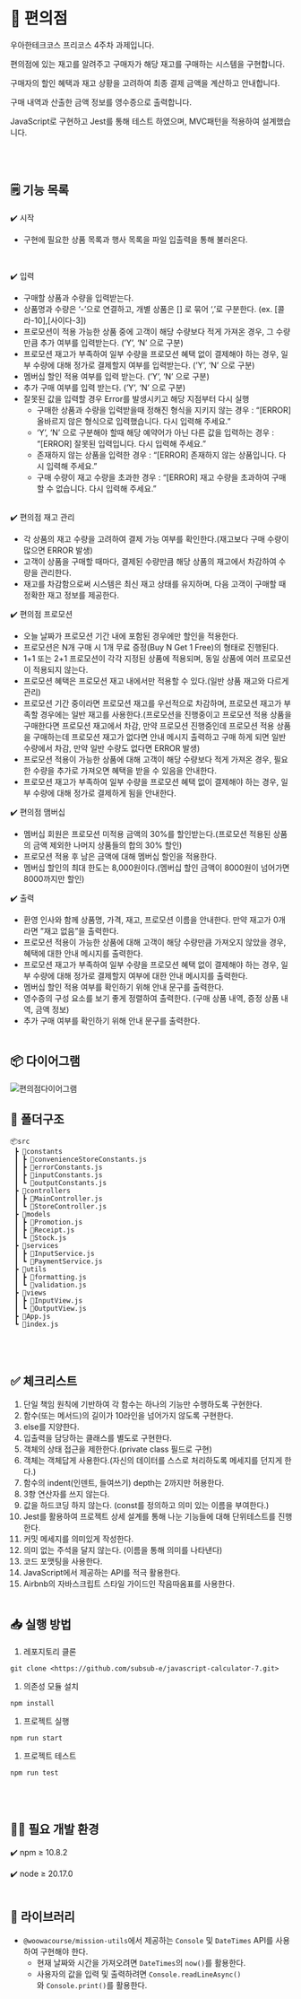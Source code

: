 # 🏪 편의점

우아한테크코스 프리코스 4주차 과제입니다.<br/>

편의점에 있는 재고를 알려주고 구매자가 해당 재고를 구매하는 시스템을 구현합니다.<br/>

구매자의 할인 혜택과 재고 상황을 고려하여 최종 결제 금액을 계산하고 안내합니다.<br/>

구매 내역과 산출한 금액 정보를 영수증으로 출력합니다.<br/>

JavaScript로 구현하고 Jest를 통해 테스트 하였으며, MVC패턴을 적용하여 설계했습니다.

<br/><br/>

## 🗒️ 기능 목록

✔️ 시작

- 구현에 필요한 상품 목록과 행사 목록을 파일 입출력을 통해 불러온다.
<br/>

✔️ 입력

- 구매할 상품과 수량을 입력받는다.
- 상품명과 수량은 ‘-’으로 연결하고, 개별 상품은 [] 로 묶어 ‘,’로 구분한다. (ex. [콜라-10],[사이다-3])
- 프로모션이 적용 가능한 상품 중에 고객이 해당 수량보다 적게 가져온 경우, 그 수량만큼 추가 여부를 입력받는다. (’Y’, ‘N’ 으로 구분)
- 프로모션 재고가 부족하여 일부 수량을 프로모션 혜택 없이 결제해야 하는 경우, 일부 수량에 대해 정가로 결제할지 여부를 입력받는다. (’Y’, ‘N’ 으로 구분)
- 멤버십 할인 적용 여부를 입력 받는다. (’Y’, ‘N’ 으로 구분)
- 추가 구매 여부를 입력 받는다. (’Y’, ‘N’ 으로 구분)
- 잘못된 값을 입력할 경우 Error를 발생시키고 해당 지점부터 다시 실행
    - 구매한 상품과 수량을 입력받을때 정해진 형식을 지키지 않는 경우 : “[ERROR] 올바르지 않은 형식으로 입력했습니다. 다시 입력해 주세요.”
    - ‘Y’, ‘N’ 으로 구분해야 할때 해당 예약어가 아닌 다른 값을 입력하는 경우 : “[ERROR] 잘못된 입력입니다. 다시 입력해 주세요.”
    - 존재하지 않는 상품을 입력한 경우 : “[ERROR] 존재하지 않는 상품입니다. 다시 입력해 주세요.”
    - 구매 수량이 재고 수량을 초과한 경우 : “[ERROR] 재고 수량을 초과하여 구매할 수 없습니다. 다시 입력해 주세요.” 
    <br/>

✔️ 편의점 재고 관리

- 각 상품의 재고 수량을 고려하여 결제 가능 여부를 확인한다.(재고보다 구매 수량이 많으면 ERROR 발생)
- 고객이 상품을 구매할 때마다, 결제된 수량만큼 해당 상품의 재고에서 차감하여 수량을 관리한다.
- 재고를 차감함으로써 시스템은 최신 재고 상태를 유지하며, 다음 고객이 구매할 때 정확한 재고 정보를 제공한다.<br/>

✔️ 편의점 프로모션

- 오늘 날짜가 프로모션 기간 내에 포함된 경우에만 할인을 적용한다.
- 프로모션은 N개 구매 시 1개 무료 증정(Buy N Get 1 Free)의 형태로 진행된다.
- 1+1 또는 2+1 프로모션이 각각 지정된 상품에 적용되며, 동일 상품에 여러 프로모션이 적용되지 않는다.
- 프로모션 혜택은 프로모션 재고 내에서만 적용할 수 있다.(일반 상품 재고와 다르게 관리)
- 프로모션 기간 중이라면 프로모션 재고를 우선적으로 차감하며, 프로모션 재고가 부족할 경우에는 일반 재고를 사용한다.(프로모션을 진행중이고 프로모션 적용 상품을 구매한다면 프로모션 재고에서 차감, 만약 프로모션 진행중인데 프로모션 적용 상품을 구매하는데 프로모션 재고가 없다면 안내 메시지 출력하고 구매 하게 되면 일반 수량에서 차감, 만약 일반 수량도 없다면 ERROR 발생)
- 프로모션 적용이 가능한 상품에 대해 고객이 해당 수량보다 적게 가져온 경우, 필요한 수량을 추가로 가져오면 혜택을 받을 수 있음을 안내한다.
- 프로모션 재고가 부족하여 일부 수량을 프로모션 혜택 없이 결제해야 하는 경우, 일부 수량에 대해 정가로 결제하게 됨을 안내한다.<br/>

✔️ 편의점 맴버십

- 멤버십 회원은 프로모션 미적용 금액의 30%를 할인받는다.(프로모션 적용된 상품의 금액 제외한 나머지 상품들의 합의 30% 할인)
- 프로모션 적용 후 남은 금액에 대해 멤버십 할인을 적용한다.
- 멤버십 할인의 최대 한도는 8,000원이다.(멤버십 할인 금액이 8000원이 넘어가면 8000까지만 할인)<br/>

✔️ 출력

- 환영 인사와 함께 상품명, 가격, 재고, 프로모션 이름을 안내한다. 만약 재고가 0개라면 ”재고 없음”을 출력한다.
- 프로모션 적용이 가능한 상품에 대해 고객이 해당 수량만큼 가져오지 않았을 경우, 혜택에 대한 안내 메시지를 출력한다.
- 프로모션 재고가 부족하여 일부 수량을 프로모션 혜택 없이 결제해야 하는 경우, 일부 수량에 대해 정가로 결제할지 여부에 대한 안내 메시지를 출력한다.
- 멤버십 할인 적용 여부를 확인하기 위해 안내 문구를 출력한다.
- 영수증의 구성 요소를 보기 좋게 정렬하여 출력한다. (구매 상품 내역, 증정 상품 내역, 금액 정보)
- 추가 구매 여부를 확인하기 위해 안내 문구를 출력한다.<br/><br/>

## 📦 다이어그램

![편의점다이어그램](https://github.com/user-attachments/assets/75303fe2-3d66-49df-84ad-da4e3067eb14)

## 📁 폴더구조

```
📦src
 ┣ 📂constants
 ┃ ┣ 📜convenienceStoreConstants.js
 ┃ ┣ 📜errorConstants.js
 ┃ ┣ 📜inputConstants.js
 ┃ ┗ 📜outputConstants.js
 ┣ 📂controllers
 ┃ ┣ 📜MainController.js
 ┃ ┗ 📜StoreController.js
 ┣ 📂models
 ┃ ┣ 📜Promotion.js
 ┃ ┣ 📜Receipt.js
 ┃ ┗ 📜Stock.js
 ┣ 📂services
 ┃ ┣ 📜InputService.js
 ┃ ┗ 📜PaymentService.js
 ┣ 📂utils
 ┃ ┣ 📜formatting.js
 ┃ ┗ 📜validation.js
 ┣ 📂views
 ┃ ┣ 📜InputView.js
 ┃ ┗ 📜OutputView.js
 ┣ 📜App.js
 ┗ 📜index.js
```
 <br/><br/>

## ✅ 체크리스트

1. 단일 책임 원칙에 기반하여 각 함수는 하나의 기능만 수행하도록 구현한다.<br/>
2. 함수(또는 메서드)의 길이가 10라인을 넘어가지 않도록 구현한다.<br/>
3. else를 지양한다.<br/>
4. 입출력을 담당하는 클래스를 별도로 구현한다.<br/>
5. 객체의 상태 접근을 제한한다.(private class 필드로 구현)<br/>
6. 객체는 객체답게 사용한다.(자신의 데이터를 스스로 처리하도록 메세지를 던지게 한다.) <br/>
7. 함수의 indent(인덴트, 들여쓰기) depth는 2까지만 허용한다.<br/>
8. 3항 연산자를 쓰지 않는다.<br/>
9. 값을 하드코딩 하지 않는다. (const를 정의하고 의미 있는 이름을 부여한다.)<br/>
10. Jest를 활용하여 프로젝트 상세 설계를 통해 나눈 기능들에 대해 단위테스트를 진행한다.<br/>
11. 커밋 메세지를 의미있게 작성한다.<br/>
12. 의미 없는 주석을 달지 않는다. (이름을 통해 의미를 나타낸다)<br/>
13. 코드 포맷팅을 사용한다.<br/>
14. JavaScript에서 제공하는 API를 적극 활용한다.<br/>
15. Airbnb의 자바스크립트 스타일 가이드인 작음따옴표를 사용한다.<br/><br/>

## **📥 실행 방법**

1. 레포지토리 클론

```
git clone <https://github.com/subsub-e/javascript-calculator-7.git>

```

1. 의존성 모듈 설치

```
npm install

```

1. 프로젝트 실행

```
npm run start

```

1. 프로젝트 테스트

```
npm run test

```

<br/><br/>

## 🧑‍💻 필요 개발 환경

✔️ npm ≥ 10.8.2

✔️ node ≥ 20.17.0
<br/><br/>

## 📖 **라이브러리**

- `@woowacourse/mission-utils`에서 제공하는 `Console` 및 `DateTimes` API를 사용하여 구현해야 한다.
    - 현재 날짜와 시간을 가져오려면 `DateTimes`의 `now()`를 활용한다.
    - 사용자의 값을 입력 및 출력하려면 `Console.readLineAsync()`와 `Console.print()`를 활용한다.
